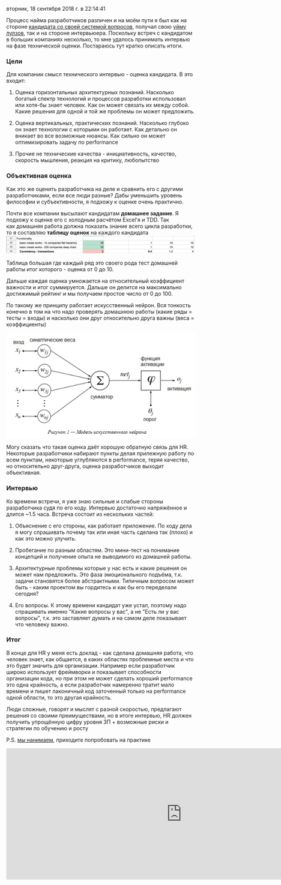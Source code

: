 вторник, 18 сентября 2018 г. в 22:14:41

Процесс найма разработчиков различен и на моём пути я был как на стороне [кандидата со своей системой вопросов](https://kurapov.ee/rus/pholosophica/8258/), получал свою [уйму лулзов](https://kurapov.ee/rus/lab/control/phpdev_interview/), так и на стороне интервьюера. Поскольку встреч с кандидатом в больших компаниях несколько, то мне удалось принимать интервью на фазе технической оценки. Постараюсь тут кратко описать итоги.

<!-- truncate -->

### Цели

Для компании смысл технического интервью - оценка кандидата. В это входит:

1. Оценка горизонтальных архитектурных познаний. Насколько богатый спектр технологий и процессов разработки использовал или хотя-бы знает человек. Как он может связать их между собой. Какие решения для одной и той же проблемы он может предложить.

2. Оценка вертикальных, практических познаний. Насколько глубоко он знает технологии с которыми он работает. Как детально он вникает во все возможные нюансы. Как сильно он может оптимизировать задачу по performance

3. Прочие не технические качества - инициативность, качество, скорость мышления, реакция на критику, любопытство

### Объективная оценка

Как это же оценить разработчика на деле и сравнить его с другими разработчиками, если все люди разные? Дабы уменьшить уровень философии и субъективности, я подхожу к оценке очень практично. 

Почти все компании высылают кандидатам **домашнее задание**. Я подхожу к оценке его с холодным расчётом Excel'я и TDD. Так как домашняя работа должна показать знание всего цикла разработки, то я составляю **таблицу оценок** на каждого кандидата
![](../../img/evaluation_table.png)

Таблица большая где каждый ряд это своего рода тест домашней работы итог которого - оценка от 0 до 10.

Дальше каждая оценка умножается на относительный коэффициент важности и итог суммируется. Дальше он делится на максимально достижимый рейтинг и мы получаем простое число от 0 до 100.

По такому же принципу работает искусственный нейрон. Вся тонкость конечно в том на что надо проверять домашнюю работы (какие ряды = тесты = входы) и насколько они друг относительно друга важны (веса = коэффициенты)

![](../../img/Neuro4.jpg)

Могу сказать что такая оценка даёт хорошую обратную связь для HR. Некоторые разработчики набирают пункты делая прилежную работу по всем пунктам, некоторые углубляются в performance, теряя качество, но относительно друг-друга, оценка разработчиков выходит объективная.

### Интервью

Ко времени встречи, я уже знаю сильные и слабые стороны разработчика судя по его коду. Интервью достаточно напряжённое и длится ~1.5 часа. Встреча состоит из нескольких частей:

1. Объяснение с его стороны, как работает приложение. По ходу дела я могу спрашивать почему так или иная часть сделана так (плохо) и как это можно улучить.  
    
2. Пробегание по разным областям. Это мини-тест на понимание концепций и получение опыта не выводимого из домашней работы.
    
3. Архитектурные проблемы которые у нас есть и какие решения он может нам предложить. Это фаза эмоционального подъёма, т.к. задачи становятся более абстрактными. Типичным вопросом может быть - каким проектом вы гордитесь и как бы его переделали сегодня?
    
4. Его вопросы. К этому времени кандидат уже устал, поэтому надо спрашивать именно "Какие вопросы у вас", а не "Есть ли у вас вопросы", т.к. это заставляет думать и на самом деле показывает что человеку важно.
    

### Итог

В конце для HR у меня есть доклад - как сделана домашняя работа, что человек знает, как общается, в каких областях проблемные места и что это будет значить для организации. Например если разработчик широко использует фреймворки и показывает способности организации кода, но при этом не может сделать хороший performance это одна крайность, а если разработчик намеренно тратит мало времени и пишет лаконичный код заточенный только на performance одной области, то это другая крайность. 

Люди сложные, говорят и мыслят с разной скоростью, предлагают решения со своими преимуществами, но в итоге интервью, HR должен получить упрощённую цифру уровня ЗП + возможные риски и стратегии по обучению и росту

P.S. [мы нанимаем](https://www.pipedrive.com/en/jobs), приходите попробовать на практике

<iframe width="934" height="350" src="https://www.youtube.com/embed/ZTtkyFjvyJQ" title="Все, что тимлид должен знать о найме и увольнении / Степан Овчинников (ИНТЕРВОЛГА)" frameborder="0" allow="accelerometer; autoplay; clipboard-write; encrypted-media; gyroscope; picture-in-picture; web-share" referrerpolicy="strict-origin-when-cross-origin" allowfullscreen></iframe>
